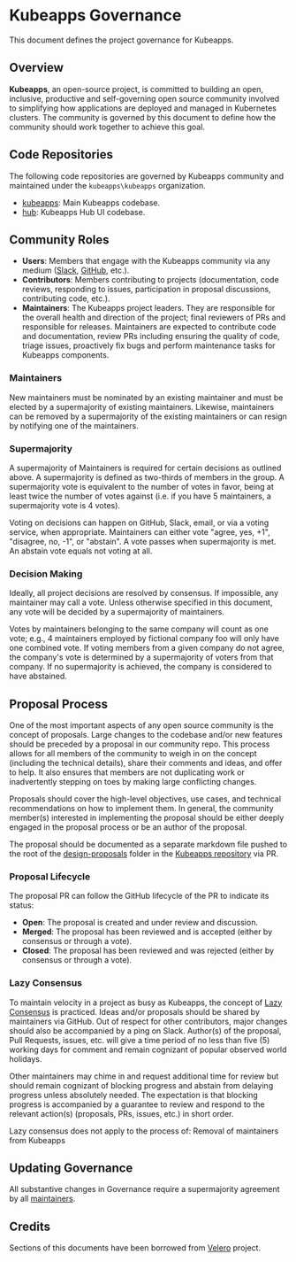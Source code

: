 # Kubeapps Governance

This document defines the project governance for Kubeapps.

## Overview

**Kubeapps**, an open-source project, is committed to building an open, inclusive, productive and self-governing open source community involved to simplifying how applications are deployed and managed in Kubernetes clusters. The community is governed by this document to define how the community should work together to achieve this goal.

## Code Repositories

The following code repositories are governed by Kubeapps community and maintained under the `kubeapps\kubeapps` organization.

- [kubeapps](https://github.com/vmware-tanzu/kubeapps): Main Kubeapps codebase.
- [hub](https://github.com/kubeapps/hub): Kubeapps Hub UI codebase.

## Community Roles

- **Users**: Members that engage with the Kubeapps community via any medium ([Slack](https://kubernetes.slack.com/messages/kubeapps), [GitHub](https://github.com/vmware-tanzu/kubeapps), etc.).
- **Contributors**: Members contributing to projects (documentation, code reviews, responding to issues, participation in proposal discussions, contributing code, etc.).
- **Maintainers**: The Kubeapps project leaders. They are responsible for the overall health and direction of the project; final reviewers of PRs and responsible for releases. Maintainers are expected to contribute code and documentation, review PRs including ensuring the quality of code, triage issues, proactively fix bugs and perform maintenance tasks for Kubeapps components.

### Maintainers

New maintainers must be nominated by an existing maintainer and must be elected by a supermajority of existing maintainers. Likewise, maintainers can be removed by a supermajority of the existing maintainers or can resign by notifying one of the maintainers.

### Supermajority

A supermajority of Maintainers is required for certain decisions as outlined above. A supermajority is defined as two-thirds of members in the group. A supermajority vote is equivalent to the number of votes in favor, being at least twice the number of votes against (i.e. if you have 5 maintainers, a supermajority vote is 4 votes).

Voting on decisions can happen on GitHub, Slack, email, or via a voting service, when appropriate. Maintainers can either vote "agree, yes, +1", "disagree, no, -1", or "abstain". A vote passes when supermajority is met. An abstain vote equals not voting at all.

### Decision Making

Ideally, all project decisions are resolved by consensus. If impossible, any maintainer may call a vote. Unless otherwise specified in this document, any vote will be decided by a supermajority of maintainers.

Votes by maintainers belonging to the same company will count as one vote; e.g., 4 maintainers employed by fictional company foo will only have one combined vote. If voting members from a given company do not agree, the company's vote is determined by a supermajority of voters from that company. If no supermajority is achieved, the company is considered to have abstained.

## Proposal Process

One of the most important aspects of any open source community is the concept of proposals. Large changes to the codebase and/or new features should be preceded by a proposal in our community repo. This process allows for all members of the community to weigh in on the concept (including the technical details), share their comments and ideas, and offer to help. It also ensures that members are not duplicating work or inadvertently stepping on toes by making large conflicting changes.

Proposals should cover the high-level objectives, use cases, and technical recommendations on how to implement them. In general, the community member(s) interested in implementing the proposal should be either deeply engaged in the proposal process or be an author of the proposal.

The proposal should be documented as a separate markdown file pushed to the root of the [design-proposals](./docs/reference/design-proposals) folder in the [Kubeapps repository](https://github.com/vmware-tanzu/kubeapps) via PR.

### Proposal Lifecycle

The proposal PR can follow the GitHub lifecycle of the PR to indicate its status:

- **Open**: The proposal is created and under review and discussion.
- **Merged**: The proposal has been reviewed and is accepted (either by consensus or through a vote).
- **Closed**: The proposal has been reviewed and was rejected (either by consensus or through a vote).

### Lazy Consensus

To maintain velocity in a project as busy as Kubeapps, the concept of [Lazy Consensus](http://en.osswiki.info/concepts/lazy_consensus) is practiced. Ideas and/or proposals should be shared by maintainers via GitHub. Out of respect for other contributors, major changes should also be accompanied by a ping on Slack. Author(s) of the proposal, Pull Requests, issues, etc. will give a time period of no less than five (5) working days for comment and remain cognizant of popular observed world holidays.

Other maintainers may chime in and request additional time for review but should remain cognizant of blocking progress and abstain from delaying progress unless absolutely needed. The expectation is that blocking progress is accompanied by a guarantee to review and respond to the relevant action(s) (proposals, PRs, issues, etc.) in short order.

Lazy consensus does not apply to the process of:
Removal of maintainers from Kubeapps

## Updating Governance

All substantive changes in Governance require a supermajority agreement by all [maintainers](./MAINTAINERS.md).

## Credits

Sections of this documents have been borrowed from [Velero](https://github.com/vmware-tanzu/velero) project.
